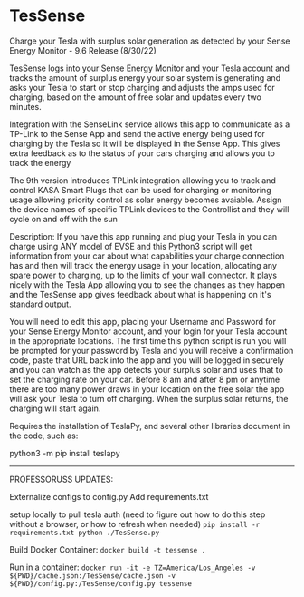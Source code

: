# TesSense
Charge your Tesla with surplus solar generation as detected by your Sense Energy Monitor - 9.6 Release (8/30/22)

TesSense logs into your Sense Energy Monitor and your Tesla account and tracks the amount of surplus
energy your solar system is generating and asks your Tesla to start or stop charging and adjusts the
amps used for charging, based on the amount of free solar and updates every two minutes.

Integration with the SenseLink service allows this app to communicate as a TP-Link to the Sense App and
send the active energy being used for charging by the Tesla so it will be displayed in the Sense App.
This gives extra feedback as to the status of your cars charging and allows you to track the energy

The 9th version introduces TPLink integration allowing you to track and control KASA Smart
Plugs that can be used for charging or monitoring usage allowing priority control as solar energy becomes
avaiable. Assign the device names of specific TPLink devices to the Controllist and they will cycle on
and off with the sun

Description:
If you have this app running and plug your Tesla in you can charge using ANY model of EVSE and this
Python3 script will get information from your car about what capabilities your charge connection has
and then will track the energy usage in your location, allocating any spare power to charging, up to
the limits of your wall connector. It plays nicely with the Tesla App allowing you to see the changes
as they happen and the TesSense app gives feedback about what is happening on it's standard output.

You will need to edit this app, placing your Username and Password for your Sense Energy Monitor account,
and your login for your Tesla account in the appropriate locations. The first time this python script
is run you will be prompted for your password by Tesla and you will receive a confirmation code, paste
that URL back into the app and you will be logged in securely and you can watch as the app detects your
surplus solar and uses that to set the charging rate on your car. Before 8 am and after 8 pm or anytime
there are too many power draws in your location on the free solar the app will ask your Tesla to turn
off charging. When the surplus solar returns, the charging will start again.

Requires the installation of TeslaPy, and several other libraries document in the code, such as:

python3 -m pip install teslapy

---

PROFESSORUSS UPDATES:

Externalize configs to config.py
Add requirements.txt

setup locally to pull tesla auth (need to figure out how to do this step without a browser, or how to refresh when needed)
`pip install -r requirements.txt
python ./TesSense.py`

Build Docker Container:
`docker build -t tessense .`

Run in a container:
`docker run -it -e TZ=America/Los_Angeles -v ${PWD}/cache.json:/TesSense/cache.json -v ${PWD}/config.py:/TesSense/config.py tessense`
